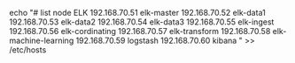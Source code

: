 echo "# list node ELK
192.168.70.51 elk-master
192.168.70.52 elk-data1
192.168.70.53 elk-data2
192.168.70.54 elk-data3
192.168.70.55 elk-ingest
192.168.70.56 elk-cordinating
192.168.70.57 elk-transform
192.168.70.58 elk-machine-learning
192.168.70.59 logstash
192.168.70.60 kibana
" >> /etc/hosts